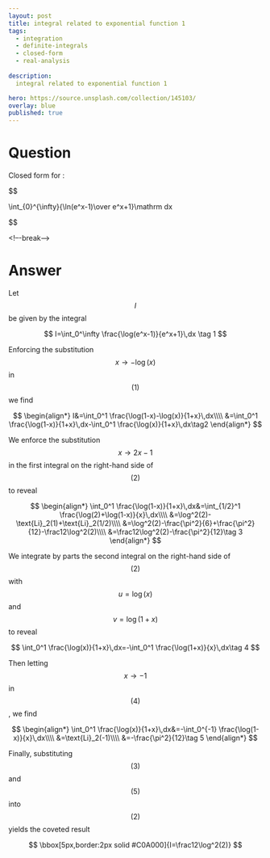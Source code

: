 ```yaml
---
layout: post
title: integral related to exponential function 1 
tags:
  - integration   
  - definite-integrals
  - closed-form
  - real-analysis
  
description:  
  integral related to exponential function 1

hero: https://source.unsplash.com/collection/145103/
overlay: blue
published: true
---
```



# Question

Closed form for :

$$
   
\int_{0}^{\infty}{\ln(e^x-1)\over e^x+1}\mathrm dx

$$
   
 

<!–-break-–>


# Answer

Let $$I$$ be given by the integral


$$
I=\int_0^\infty \frac{\log(e^x-1)}{e^x+1}\,dx \tag 1
$$


Enforcing the substitution $$x\to -\log(x)$$ in $$(1)$$ we find


$$
\begin{align*}
I&=\int_0^1 \frac{\log(1-x)-\log(x)}{1+x}\,dx\\\\
&=\int_0^1 \frac{\log(1-x)}{1+x}\,dx-\int_0^1 \frac{\log(x)}{1+x}\,dx\tag2
\end{align*}
$$


We enforce the substitution $$x\to 2x-1$$ in the first integral on the right-hand side of $$(2)$$ to reveal


$$
\begin{align*}
\int_0^1 \frac{\log(1-x)}{1+x}\,dx&=\int_{1/2}^1 \frac{\log(2)+\log(1-x)}{x}\,dx\\\\
&=\log^2(2)-\text{Li}_2(1)+\text{Li}_2(1/2)\\\\
&=\log^2(2)-\frac{\pi^2}{6}+\frac{\pi^2}{12}-\frac12\log^2(2)\\\\
&=\frac12\log^2(2)-\frac{\pi^2}{12}\tag 3
\end{align*}
$$


We integrate by parts the second integral on the right-hand side of $$(2)$$ with $$u=\log(x)$$ and $$v=\log(1+x)$$ to reveal


$$
\int_0^1 \frac{\log(x)}{1+x}\,dx=-\int_0^1 \frac{\log(1+x)}{x}\,dx\tag 4
$$


Then letting $$x\to -1$$ in $$(4)$$, we find 


$$
\begin{align*}
\int_0^1 \frac{\log(x)}{1+x}\,dx&=-\int_0^{-1} \frac{\log(1-x)}{x}\,dx\\\\
&=\text{Li}_2(-1)\\\\
&=-\frac{\pi^2}{12}\tag 5
\end{align*}
$$


Finally, substituting $$(3)$$ and $$(5)$$ into $$(2)$$ yields the coveted result


$$
\bbox[5px,border:2px solid #C0A000]{I=\frac12\log^2(2)}
$$

